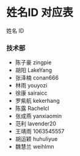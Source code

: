# 姓名ID 对应表
姓名 ID

### 技术部
* 陈子豪 zingpie
* 胡阳 LakeYang
* 张泽楠 conan666
* 林雨 youyozi
* 徐康 sairaicc
* 罗紫航 kekerhang
* 陈露 Rachelcl
* 张成燕 yanxiaomin
* 范利 lavender20
* 王靖雨 1063545557
* 胡运颖 huhuliyue
* 魏慧兰 weihlmn
